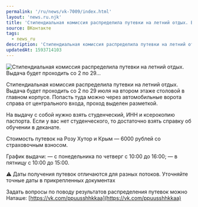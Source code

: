 ```yaml
---
permalink: '/ru/news/vk-7009/index.html'
layout: 'news.ru.njk'
title: 'Стипендиальная комиссия распределила путевки на летний отдых. Выдача будет проходить со 2 по 29…'
source: ВКонтакте
tags:
  - news_ru
description: 'Стипендиальная комиссия распределила путевки на летний отдых. Выдача будет проходить со 2 по 29…'
updatedAt: 1593714103
---
```

![Стипендиальная комиссия распределила путевки на летний отдых. Выдача будет проходить со 2 по 29…](https://sun9-35.userapi.com/impg/ALAG957aSWB1tWh__gUc28RknAl5wlL0cSbdzA/haRdj1y68sE.jpg?size=1280x854&quality=96&sign=65baec64bc15195d3bdc93600dfbe9a9&c_uniq_tag=-fLT1zL1oBy7qfLs3lPKlUvYy_U6IPE6WSBYLnfsUk0&type=album)

Стипендиальная комиссия распределила путевки на летний отдых. Выдача будет проходить со 2 по 29 июля на втором этаже столовой в главном корпусе. Попасть туда можно через автомобильные ворота справа от центрального входа, проход выделен разметкой.

На выдачу с собой нужно взять студенческий, ИНН и ксерокопию паспорта. Если у вас нет студенческого, то достаточно взять справку об обучении в деканате.

Стоимость путевок на Розу Хутор и Крым — 6000 рублей со страховочным взносом.

График выдачи:
— с понедельника по четверг с 10:00 до 16:00;
— в пятницу с 10:00 до 15:00.

⚠ Даты получения путевок отличаются для разных потоков. Уточняйте точные даты в прикрепленных документах

Задать вопросы по поводу результатов распределения путевок можно Наташе: [https://vk.com/ppuusshhkkaa](https://vk.com/ppuusshhkkaa)
